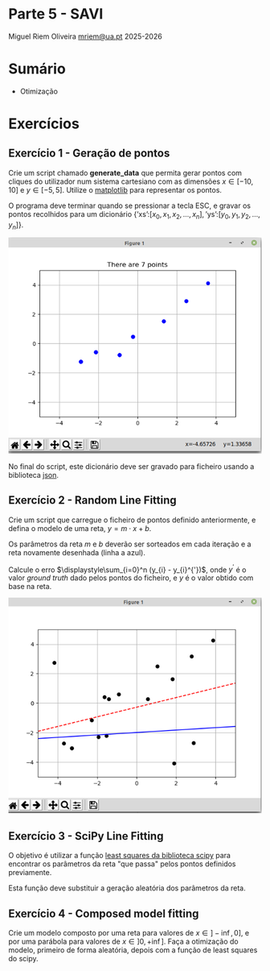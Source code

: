 Parte 5 - SAVI
==============
Miguel Riem Oliveira <mriem@ua.pt>
2025-2026

# Sumário

- Otimização

# Exercícios

## Exercício 1 - Geração de pontos

Crie um script chamado **generate_data** que permita gerar pontos com cliques do utilizador num sistema cartesiano com as dimensões $x \in [-10, 10]$ e $y \in [-5, 5]$.
Utilize o [matplotlib](https://matplotlib.org/) para representar os pontos.

O programa deve terminar quando se pressionar a tecla ESC, e gravar os pontos recolhidos para um dicionário  $\left\lbrace\text{'xs':} [x_0,x_1, x_2, ..., x_n] , \text{'ys':} [y_0,y_1, y_2, ..., y_n]\right\rbrace$.

![Image](docs/points.png)

No final do script, este dicionário deve ser gravado para ficheiro usando a biblioteca [json](https://docs.python.org/3/library/json.html).

## Exercício 2 - Random Line Fitting

Crie um script que carregue o ficheiro de pontos definido anteriormente, e defina o modelo de uma reta, $y = m \cdot x + b$.

Os parâmetros da reta $m$ e $b$ deverão ser sorteados em cada iteração e a reta novamente desenhada (linha a azul).

Calcule o erro $\displaystyle\sum_{i=0}^n (y_{i} - y_{i}^{'})$, onde $y^{'}$ é o valor _ground truth_ dado pelos pontos do ficheiro, e $y$ é o valor obtido com base na reta.

![Image](docs/fitting_random.png)


## Exercício 3 - SciPy Line Fitting

O objetivo é utilizar a função [least squares da biblioteca scipy](https://docs.scipy.org/doc/scipy/reference/generated/scipy.optimize.least_squares.html) para encontrar os parâmetros da reta "que passa" pelos pontos definidos previamente.

Esta função deve substituir a geração aleatória dos parâmetros da reta.

## Exercício 4 - Composed model fitting

Crie um modelo composto por uma reta para valores de $x \in ]-\inf, 0]$, e por uma parábola para valores de $x \in ]0,  +\inf]$. Faça a otimização do modelo, primeiro de forma aleatória, depois com a função de least squares do scipy.